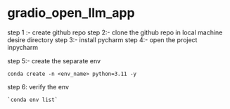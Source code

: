 # gradio_open_llm_app

step 1 :- create github repo
step 2:- clone the github repo in local machine desire directory
step 3:- install pycharm
step 4:- open the project inpycharm

step 5:- create the separate env

`conda create -n <env_name> python=3.11 -y`

step 6: verify the env

    `conda env list`

